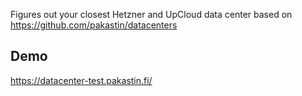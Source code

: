 Figures out your closest Hetzner and UpCloud data center based on https://github.com/pakastin/datacenters

## Demo
https://datacenter-test.pakastin.fi/
